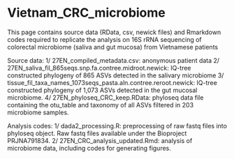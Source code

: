 # Vietnam_CRC_microbiome
This page contains source data (RData, csv, newick files) and Rmarkdown codes required to replicate the analysis on 16S rRNA sequencing of colorectal microbiome (saliva and gut mucosa) from Vietnamese patients

Source data:
1/ 27EN_compiled_metadata.csv: anonymous patient data
2/ 27EN_saliva_fil_865seqs.snp.fa.contree.midroot.newick: IQ-tree constructed phylogeny of 865 ASVs detected in the salivary microbiome
3/ tissue_fil_taxa_names_1073seqs_pasta.aln.contree.reroot.newick: IQ-tree constructed phylogeny of 1,073 ASVs detected in the gut mucosal microbiome.
4/ 27EN_phyloseq_CRC_keep.RData: phyloseq data file containing the otu_table and taxonomy of all ASVs filtered in 203 microbiome samples. 

Analysis codes: 
1/ dada2_processing.R: preprocessing of raw fastq files into phyloseq object. Raw fastq files available under the Bioproject PRJNA791834. 
2/ 27EN_CRC_analysis_updated.Rmd: analysis of microbiome data, including codes for generating figures.
